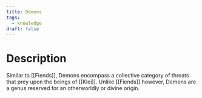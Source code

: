 ```yaml
---
title: Demons
tags:
  - knowledge
draft: false
---
```

# Description
Similar to [[Fiends]], Demons encompass a collective category of threats that prey upon the beings of [[Klei]]. Unlike [[Fiends]] however, Demons are a genus reserved for an otherworldly or divine origin. 